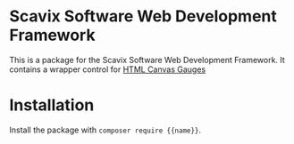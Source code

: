 Scavix Software Web Development Framework
=========================================
This is a package for the Scavix Software Web Development Framework.
It contains a wrapper control for [HTML Canvas Gauges](https://github.com/Mikhus/canvas-gauges)

Installation
============
Install the package with `composer require {{name}}`.